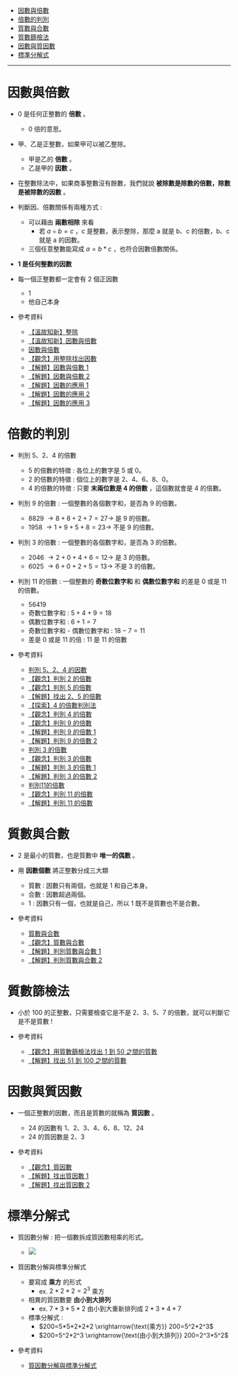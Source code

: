 * [因數與倍數](#因數與倍數)
* [倍數的判別](#倍數的判別)
* [質數與合數](#質數與合數)
* [質數篩檢法](#質數篩檢法)
* [因數與質因數](#因數與質因數)
* [標準分解式](#標準分解式)

---

# 因數與倍數

- 0 是任何正整數的 **倍數** 。
	- 0 倍的意思。

- 甲、乙是正整數，如果甲可以被乙整除。
	- 甲是乙的 **倍數** 。
	- 乙是甲的 **因數** 。

- 在整數除法中，如果商事整數沒有餘數，我們就說 **被除數是除數的倍數，除數是被除數的因數** 。

- 判斷因、倍數關係有兩種方式 :
	- 可以藉由 **兩數相除** 來看
		- 若 $a \div b=c$ ，c 是整數，表示整除，那麼 a 就是 b、c 的倍數，b、c 就是 a 的因數。
	- 三個任意整數能寫成 $a=b*c$ ，也符合因數倍數關係。

- **1 是任何整數的因數**

- 每一個正整數都一定會有 2 個正因數
	- 1
	- 他自己本身

- 參考資料
  - [【溫故知新】整除](https://www.junyiacademy.org/course-compare/math-juni/math-7/j-m7a_tmp/j-m7a-c02/j-m7a-c02-1/v/ayx6rbHRDig "【溫故知新】整除")
  - [【溫故知新】因數與倍數](https://www.junyiacademy.org/course-compare/math-juni/math-7/j-m7a_tmp/j-m7a-c02/j-m7a-c02-1/v/TzW0G5IFZbA "【溫故知新】因數與倍數")
  - [因數與倍數](https://youtu.be/f-i_OAMSCzc "因數與倍數")
  - [【觀念】用整除找出因數](https://www.junyiacademy.org/course-compare/math-juni/math-7/j-m7a_tmp/j-m7a-c02/j-m7a-c02-1/v/__enXkIgW7k "【觀念】用整除找出因數")
  - [【解題】因數與倍數 1](https://www.junyiacademy.org/course-compare/math-juni/math-7/j-m7a_tmp/j-m7a-c02/j-m7a-c02-1/v/B-6Haj2MNog "【解題】因數與倍數 1")
  - [【解題】因數與倍數 2](https://www.junyiacademy.org/course-compare/math-juni/math-7/j-m7a_tmp/j-m7a-c02/j-m7a-c02-1/v/culoQ8XdcCI "【解題】因數與倍數 2")
  - [【解題】因數的應用 1](https://www.junyiacademy.org/course-compare/math-juni/math-7/j-m7a_tmp/j-m7a-c02/j-m7a-c02-1/v/-pUG7LyOy_E "【解題】因數的應用 1")
  - [【解題】因數的應用 2](https://www.junyiacademy.org/course-compare/math-juni/math-7/j-m7a_tmp/j-m7a-c02/j-m7a-c02-1/v/lBJec4Y2zpw "【解題】因數的應用 2")
  - [【解題】因數的應用 3](https://www.junyiacademy.org/course-compare/math-juni/math-7/j-m7a_tmp/j-m7a-c02/j-m7a-c02-1/v/O79GZV86GTM "【解題】因數的應用 3")

# 倍數的判別

- 判別 5、2、4 的倍數
	- 5 的倍數的特徵 : 各位上的數字是 5 或 0。
	- 2 的倍數的特徵 : 個位上的數字是 2、4、6、8、0。
	- 4 的倍數的特徵 : 只要 **末兩位數是 4 的倍數** ，這個數就會是 4 的倍數。

- 判別 9 的倍數 : 一個整數的各個數字和，是否為 9 的倍數。
	- 8829 $\to 8+8+2+7=27 \to$ 是 9 的倍數。
	- 1958 $\to 1+9+5+8=23 \to$ 不是 9 的倍數。

- 判別 3 的倍數 : 一個整數的各個數字和，是否為 3 的倍數。
	- 2046 $\to 2+0+4+6=12 \to$ 是 3 的倍數。
	- 6025 $\to 6+0+2+5=13 \to$ 不是 3 的倍數。

- 判別 11 的倍數 : 一個整數的 **奇數位數字和** 和 **偶數位數字和** 的差是 0 或是 11 的倍數。
	- 56419
	- 奇數位數字和 : $5+4+9=18$
	- 偶數位數字和 : $6+1=7$
	- 奇數位數字和 - 偶數位數字和 : $18-7=11$
	- 差是 0 或是 11 的倍 : 11 是 11 的倍數

- 參考資料
  - [判別 5、2、4 的因數](https://www.youtube.com/watch?v=UtwDWdGfvbQ "判別 5、2、4 的因數")
  - [【觀念】判別 2 的倍數](https://www.junyiacademy.org/course-compare/math-juni/math-7/j-m7a_tmp/j-m7a-c02/j-m7a-c02-1/v/woaM-f_4xRY "【觀念】判別 2 的倍數")
  - [【觀念】判別 5 的倍數](https://www.junyiacademy.org/course-compare/math-juni/math-7/j-m7a_tmp/j-m7a-c02/j-m7a-c02-1/v/ZtyofSQtGds "【觀念】判別 5 的倍數")
  - [【解題】找出 2、5 的倍數](https://www.junyiacademy.org/course-compare/math-juni/math-7/j-m7a_tmp/j-m7a-c02/j-m7a-c02-1/v/XCitfIE_vis "【解題】找出 2、5 的倍數")
  - [【探索】4 的倍數判別法](https://www.junyiacademy.org/course-compare/math-juni/math-7/j-m7a_tmp/j-m7a-c02/j-m7a-c02-1/v/IaW97F1kSZk "【探索】4 的倍數判別法")
  - [【觀念】判別 4 的倍數](https://www.junyiacademy.org/course-compare/math-juni/math-7/j-m7a_tmp/j-m7a-c02/j-m7a-c02-1/v/QO_rrqZZsVM "【觀念】判別 4 的倍數")
  - [【觀念】判別 9 的倍數](https://www.junyiacademy.org/course-compare/math-juni/math-7/j-m7a_tmp/j-m7a-c02/j-m7a-c02-1/v/1zR4-en37z0 "【觀念】判別 9 的倍數")
  - [【解題】判別 9 的倍數 1](https://www.junyiacademy.org/course-compare/math-juni/math-7/j-m7a_tmp/j-m7a-c02/j-m7a-c02-1/v/i80AMXhQOOs "【解題】判別 9 的倍數 1")
  - [【解題】判別 9 的倍數 2](https://www.junyiacademy.org/course-compare/math-juni/math-7/j-m7a_tmp/j-m7a-c02/j-m7a-c02-1/v/VvIPRt4vyis "【解題】判別 9 的倍數 2")
  - [判別 3 的倍數](https://youtu.be/9LuU1Qv-anY "判別 3 的倍數")
  - [【觀念】判別 3 的倍數](https://www.junyiacademy.org/course-compare/math-juni/math-7/j-m7a_tmp/j-m7a-c02/j-m7a-c02-1/v/0DbNYWAdYm0 "【觀念】判別 3 的倍數")
  - [【解題】判別 3 的倍數 1](https://www.junyiacademy.org/course-compare/math-juni/math-7/j-m7a_tmp/j-m7a-c02/j-m7a-c02-1/v/ZstDJTOz_0U "【解題】判別 3 的倍數 1")
  - [【解題】判別 3 的倍數 2](https://www.junyiacademy.org/course-compare/math-juni/math-7/j-m7a_tmp/j-m7a-c02/j-m7a-c02-1/v/Q90i9cZzSe4 "【解題】判別 3 的倍數 2")
  - [判別11的倍數](https://youtu.be/lD-51j0v3gc "判別11的倍數")
  - [【觀念】判別 11 的倍數](https://www.junyiacademy.org/course-compare/math-juni/math-7/j-m7a_tmp/j-m7a-c02/j-m7a-c02-1/v/r0UlKlO7Ygg "【觀念】判別 11 的倍數")
  - [【解題】判別 11 的倍數](https://www.junyiacademy.org/course-compare/math-juni/math-7/j-m7a_tmp/j-m7a-c02/j-m7a-c02-1/v/ZTz-8NYmmIY "【解題】判別 11 的倍數")

# 質數與合數

- 2 是最小的質數，也是質數中 **唯一的偶數** 。

- 用 **因數個數** 將正整數分成三大類
	- 質數 : 因數只有兩個，也就是 1 和自己本身。
	- 合數 : 因數超過兩個。
	- 1 : 因數只有一個，也就是自己，所以 1 既不是質數也不是合數。

- 參考資料
  - [質數與合數](https://youtu.be/139TMWrNMHY "質數與合數")
  - [【觀念】質數與合數](https://www.junyiacademy.org/course-compare/math-juni/math-7/j-m7a_tmp/j-m7a-c02/j-m7a-c02-1/v/l4nK5sOIL1w "【觀念】質數與合數")
  - [【解題】判別質數與合數 1](https://www.junyiacademy.org/course-compare/math-juni/math-7/j-m7a_tmp/j-m7a-c02/j-m7a-c02-1/v/G8JHRBc74bs "【解題】判別質數與合數 1")
  - [【解題】判別質數與合數 2](https://www.junyiacademy.org/course-compare/math-juni/math-7/j-m7a_tmp/j-m7a-c02/j-m7a-c02-1/v/p5nCTP_iCN4 "【解題】判別質數與合數 2")

# 質數篩檢法

- 小於 100 的正整數，只需要檢查它是不是 2、3、5、7 的倍數，就可以判斷它是不是質數 !

- 參考資料
  - [【觀念】用質數篩檢法找出 1 到 50 之間的質數](https://www.junyiacademy.org/course-compare/math-juni/math-7/j-m7a_tmp/j-m7a-c02/j-m7a-c02-1/v/crzlaI5uyds "【觀念】用質數篩檢法找出 1 到 50 之間的質數")
  - [【解題】找出 51 到 100 之間的質數](https://www.junyiacademy.org/course-compare/math-juni/math-7/j-m7a_tmp/j-m7a-c02/j-m7a-c02-1/v/wf4n9VLUyhc "【解題】找出 51 到 100 之間的質數")

# 因數與質因數

- 一個正整數的因數，而且是質數的就稱為 **質因數** 。
	- 24 的因數有 $1、2、3、4、6、8、12、24$
	- 24 的質因數是 $2、3$

- 參考資料
  - [【觀念】質因數](https://www.junyiacademy.org/course-compare/math-juni/math-7/j-m7a_tmp/j-m7a-c02/j-m7a-c02-1/v/33v77ehSfmw "【觀念】質因數")
  - [【解題】找出質因數 1](https://www.junyiacademy.org/course-compare/math-juni/math-7/j-m7a_tmp/j-m7a-c02/j-m7a-c02-1/v/44M1t7g7pUc "【解題】找出質因數 1")
  - [【解題】找出質因數 2](https://www.junyiacademy.org/course-compare/math-juni/math-7/j-m7a_tmp/j-m7a-c02/j-m7a-c02-1/v/bRLQ3m80fNU "【解題】找出質因數 2")

# 標準分解式

- 質因數分解 : 把一個數拆成質因數相乘的形式。
  - ![]( "")

- 質因數分解與標準分解式
	- 要寫成 **乘方** 的形式
		- ex. $2*2*2=2^3$ 乘方
	- 相異的質因數要 **由小到大排列**
		- ex. $7*3*5*2$ 由小到大重新排列成 $2*3*4*7$
	- 標準分解式 :
		- $200=5*5*2*2*2 \xrightarrow{\text{乘方}} 200=5^2*2^3$
		- $200=5^2*2^3 \xrightarrow{\text{由小到大排列}} 200=2^3*5^2$

- 參考資料
  - [質因數分解與標準分解式](https://youtu.be/9iSA4kzdTOo "質因數分解與標準分解式")